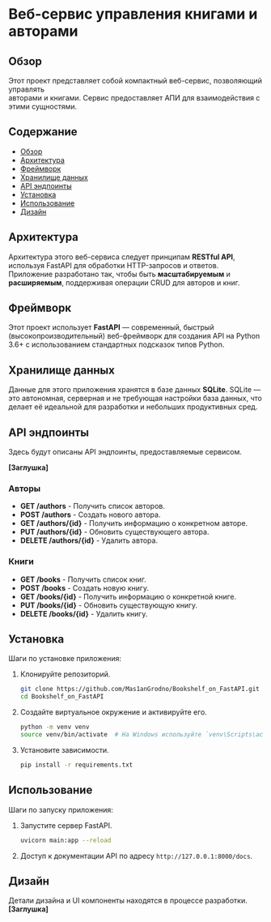 # Веб-сервис управления книгами и авторами

## Обзор
Этот проект представляет собой компактный веб-сервис, позволяющий управлять </b>  
авторами и книгами.</b> 
Сервис предоставляет АПИ для взаимодействия с этими сущностями.

## Содержание
- [Обзор](#обзор)
- [Архитектура](#архитектура)
- [Фреймворк](#фреймворк)
- [Хранилище данных](#хранилище-данных)
- [API эндпоинты](#api-эндпоинты)
- [Установка](#установка)
- [Использование](#использование)
- [Дизайн](#дизайн)

## Архитектура
Архитектура этого веб-сервиса следует принципам **RESTful API**, используя FastAPI для обработки HTTP-запросов и ответов.</b> 
Приложение разработано так, чтобы быть **масштабируемым** и **расширяемым**, поддерживая операции CRUD для авторов и книг.

## Фреймворк
Этот проект использует **FastAPI** — современный, быстрый (высокопроизводительный) веб-фреймворк</b> 
для создания API на Python 3.6+ с использованием стандартных подсказок типов Python.

## Хранилище данных
Данные для этого приложения хранятся в базе данных **SQLite**. SQLite — это автономная,</b> 
серверная и не требующая настройки база данных, что делает её идеальной для разработки и небольших продуктивных сред.

## API эндпоинты
Здесь будут описаны API эндпоинты, предоставляемые сервисом.</b> 

**[Заглушка]**
### Авторы
- **GET /authors** - Получить список авторов.
- **POST /authors** - Создать нового автора.
- **GET /authors/{id}** - Получить информацию о конкретном авторе.
- **PUT /authors/{id}** - Обновить существующего автора.
- **DELETE /authors/{id}** - Удалить автора.

### Книги
- **GET /books** - Получить список книг.
- **POST /books** - Создать новую книгу.
- **GET /books/{id}** - Получить информацию о конкретной книге.
- **PUT /books/{id}** - Обновить существующую книгу.
- **DELETE /books/{id}** - Удалить книгу.

## Установка
Шаги по установке приложения:
1. Клонируйте репозиторий.
    ```sh
    git clone https://github.com/Mas1anGrodno/Bookshelf_on_FastAPI.git
    cd Bookshelf_on_FastAPI
    ```
2. Создайте виртуальное окружение и активируйте его.
    ```sh
    python -m venv venv
    source venv/bin/activate  # На Windows используйте `venv\Scripts\activate`
    ```
3. Установите зависимости.
    ```sh
    pip install -r requirements.txt
    ```

## Использование
Шаги по запуску приложения:
1. Запустите сервер FastAPI.
    ```sh
    uvicorn main:app --reload
    ```
2. Доступ к документации API по адресу `http://127.0.0.1:8000/docs`.

## Дизайн
Детали дизайна и UI компоненты находятся в процессе разработки. 
**[Заглушка]**

